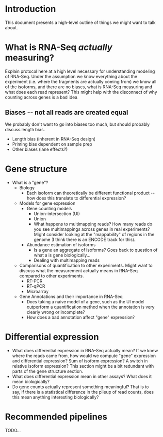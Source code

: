 # Introduction

This document presents a high-level outline of things we might want to talk
about.

# What is RNA-Seq *actually* measuring?

Explain protocol here at a high level necessary for understanding modeling of
RNA-Seq. Under the assumption we know everything about the experiment (i.e.
where the fragments are actually coming from) we know all of the isoforms, and
there are no biases, what is RNA-Seq measuring and what does each read
represent? This might help with the disconnect of why counting across genes is
a bad idea.

## Biases -- not all reads are created equal

We probably don't want to go into biases too much, but should probably discuss
length bias.

- Length bias (inherent in RNA-Seq design)
- Priming bias dependent on sample prep
- Other biases (lane effects?)

# Gene structure

- What is a "gene"?
    - Biology
        - Each isoform can theoretically be different functional product -- how
          does this translate to differential expression?
    - Models for gene expression
        - Gene counting models
            - Union-intersection (UI)
            - Union
            - What happens to multimapping reads? How many reads do you see
              multimappings across genes in real experiments? Might consider
              looking at the "mappability" of regions in the genome (I think
              there is an ENCODE track for this).
        - Abundance estimation of isoforms
            - Is a gene an aggregate of isoforms? Goes back to question of what
              a is gene biologically...
            - Dealing with multimapping reads
    - Comparisons of quantification to other experiments. Might want to discuss
      what the measurement actually means in RNA-Seq compared to other
      experiments.
        - RT-PCR
        - RT-qPCR
        - Microarray
    - Gene Annotations and their importance in RNA-Seq
        - Does taking a naive model of a gene, such as the UI model outperform
          a quantification method when the annotation is very clearly wrong or
          incomplete?
        - How does a bad annotation affect "gene" expression?

# Differential expression

- What does differential expression in RNA-Seq actually mean? If we knew where
  the reads came from, how would we compute "gene" expression and differential
  expression? Sum of isoform expression? A switch in relative isoform
  expression? This section might be a bit redundant with parts of the gene
  structure section.
- What does differential expression mean in other assays? What does it mean
  biologically?
- Do gene counts actually represent something meaningful? That is to say, if
  there is a statistical difference in the pileup of read counts, does this
  mean anything interesting biologically?

# Recommended pipelines
TODO...
